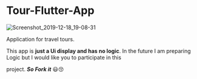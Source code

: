 # Tour-Flutter-App

![Screenshot_2019-12-18_19-08-31](https://user-images.githubusercontent.com/26750131/71100610-94b19d80-21ca-11ea-88c5-2ec238e756c5.png)



Application for travel tours.

This app is **just a Ui display and has no logic**. In the future I am preparing Logic but I would like you to participate in this 

project. ***So Fork it*** :smiley::kissing_closed_eyes:
